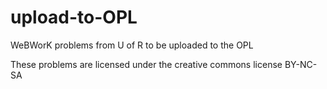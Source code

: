 # upload-to-OPL
WeBWorK problems from U of R to be uploaded to the OPL


These problems are licensed under the creative commons license   BY-NC-SA
